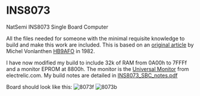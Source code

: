 # INS8073
NatSemi INS8073 Single Board Computer

All the files needed for someone with the minimal requisite knowledge to build and make this work are included. 
This is based on an [original article](https://hb9afo.ch/histoire/1982-12_Systeme%20Microvon_2.pdf) by Michel Vonlanthen [HB9AFO](https://hb9afo.ch/) in 1982.

I have now modified my build to include 32k of RAM from 0A00h to 7FFFf and a monitor EPROM at 8800h.
The monitor is the [Universal Monitor](https://electrelic.com/electrelic/node/1317) from electrelic.com.
My build notes are detailed in [INS8073_SBC_notes.pdf](INS8073_SBC_notes.pdf)

Board should look like this:
![8073f](https://user-images.githubusercontent.com/24400566/128126706-53bcd1b1-a8db-4e58-814d-ec44f5640497.png)
![8073b](https://user-images.githubusercontent.com/24400566/128126709-d804341d-6626-4734-a98a-7e4f827b2daa.png)


